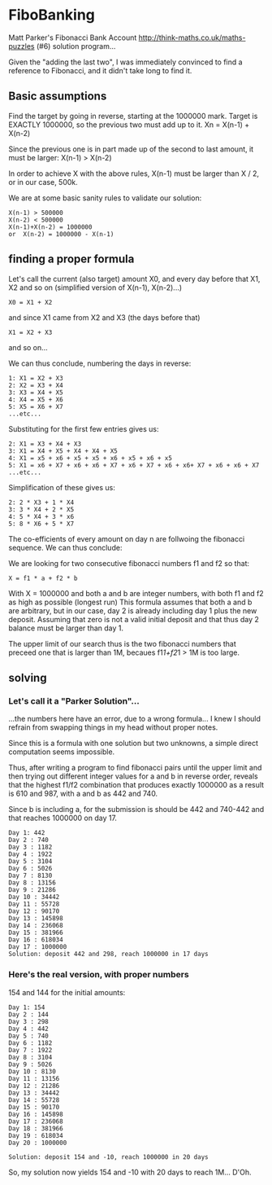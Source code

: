# FiboBanking
Matt Parker's Fibonacci Bank Account http://think-maths.co.uk/maths-puzzles (#6) solution program...

Given the "adding the last two", I was immediately convinced to find a reference to Fibonacci, and it didn't take long to find it.

## Basic assumptions

Find the target by going in reverse, starting at the 1000000 mark.
Target is EXACTLY 1000000, so the previous two must add up to it.  Xn = X(n-1) + X(n-2)

Since the previous one is in part made up of the second to last amount, it must be larger:  X(n-1) > X(n-2)

In order to achieve X with the above rules, X(n-1) must be larger than X / 2, or in our case, 500k.

We are at some basic sanity rules to validate our solution:

```
X(n-1) > 500000
X(n-2) < 500000
X(n-1)+X(n-2) = 1000000
or  X(n-2) = 1000000 - X(n-1)
```
## finding a proper formula

Let's call the current (also target) amount X0, and every day before that X1, X2 and so on (simplified version of X(n-1), X(n-2)...)

```
X0 = X1 + X2
```

and since X1 came from X2 and X3 (the days before that)

```
X1 = X2 + X3
```

and so on...

We can thus conclude, numbering the days in reverse:

```
1: X1 = X2 + X3
2: X2 = X3 + X4
3: X3 = X4 + X5
4: X4 = X5 + X6
5: X5 = X6 + X7
...etc...
```

Substituting for the first few entries gives us:
```
2: X1 = X3 + X4 + X3
3: X1 = X4 + X5 + X4 + X4 + X5
4: X1 = x5 + x6 + x5 + x5 + x6 + x5 + x6 + x5
5: X1 = x6 + X7 + x6 + x6 + X7 + x6 + X7 + x6 + x6+ X7 + x6 + x6 + X7
...etc...
```

Simplification of these gives us:
```
2: 2 * X3 + 1 * X4
3: 3 * X4 + 2 * X5
4: 5 * X4 + 3 * x6
5: 8 * X6 + 5 * X7
```

The co-efficients of every amount on day n are follwoing the fibonacci sequence. We can thus conclude:

We are looking for two consecutive fibonacci numbers f1 and f2 so that:

```
X = f1 * a + f2 * b
```

With X = 1000000 and both a and b are integer numbers, with both f1 and f2 as high as possible (longest run)
This formula assumes that both a and b are arbitrary, but in our case, day 2 is already including day 1 plus the new deposit.
Assuming that zero is not a valid initial deposit and that thus day 2 balance must be larger than day 1.

The upper limit of our search thus is the two fibonacci numbers that preceed one that is larger than 1M, becaues f1*1+f2*1 > 1M is too large.

## solving

### Let's call it a "Parker Solution"...
...the numbers here have an error, due to a wrong formula... I knew I should refrain from swapping things in my head without proper notes.

Since this is a formula with one solution but two unknowns, a simple direct computation seems impossible.

Thus, after writing a program to find fibonacci pairs until the upper limit and then trying out different integer values for a and b in reverse order, reveals that the highest f1/f2 combination that produces exactly 1000000 as a result is 610 and 987, with a and b as 442 and 740. 

Since b is including a, for the submission is should be 442 and 740-442 and that reaches 1000000 on day 17.

```
Day 1: 442
Day 2 : 740
Day 3 : 1182
Day 4 : 1922
Day 5 : 3104
Day 6 : 5026
Day 7 : 8130
Day 8 : 13156
Day 9 : 21286
Day 10 : 34442
Day 11 : 55728
Day 12 : 90170
Day 13 : 145898
Day 14 : 236068
Day 15 : 381966
Day 16 : 618034
Day 17 : 1000000
Solution: deposit 442 and 298, reach 1000000 in 17 days
```
### Here's the real version, with proper numbers

154 and 144 for the initial amounts:

```
Day 1: 154
Day 2 : 144
Day 3 : 298
Day 4 : 442
Day 5 : 740
Day 6 : 1182
Day 7 : 1922
Day 8 : 3104
Day 9 : 5026
Day 10 : 8130
Day 11 : 13156
Day 12 : 21286
Day 13 : 34442
Day 14 : 55728
Day 15 : 90170
Day 16 : 145898
Day 17 : 236068
Day 18 : 381966
Day 19 : 618034
Day 20 : 1000000

Solution: deposit 154 and -10, reach 1000000 in 20 days
```

So, my solution now yields 154 and -10 with 20 days to reach 1M... D'Oh.
